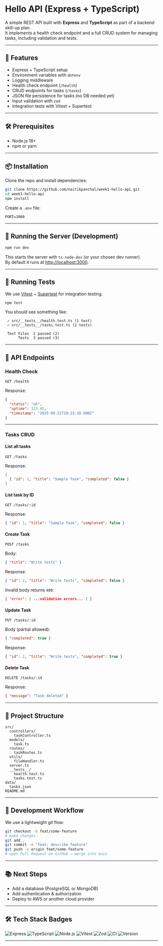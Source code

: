 
# Hello API (Express + TypeScript)

A simple REST API built with **Express** and **TypeScript** as part of a backend skill-up plan.  
It implements a health check endpoint and a full CRUD system for managing tasks, including validation and tests.

---

## 🚀 Features

- Express + TypeScript setup  
- Environment variables with `dotenv`  
- Logging middleware  
- Health check endpoint (`/health`)  
- CRUD endpoints for tasks (`/tasks`)  
- JSON file persistence for tasks (no DB needed yet)  
- Input validation with `zod`  
- Integration tests with Vitest + Supertest  

---

## 🛠️ Prerequisites

- Node.js 18+  
- npm or yarn  

---

## 📦 Installation

Clone the repo and install dependencies:

```bash
git clone https://github.com/naitikpanchal/week1-hello-api.git
cd week1-hello-api
npm install
```

Create a `.env` file:

```env
PORT=3000
```

---

## 🏃 Running the Server (Development)

```bash
npm run dev
```

This starts the server with `ts-node-dev` (or your chosen dev runner).  
By default it runs at [http://localhost:3000](http://localhost:3000).

---

## 🧪 Running Tests

We use [Vitest](https://vitest.dev/) + [Supertest](https://github.com/visionmedia/supertest) for integration testing.

```bash
npm test
```

You should see something like:

```text
 ✓ src/__tests__/health.test.ts (1 test)
 ✓ src/__tests__/tasks.test.ts (2 tests)

 Test Files  2 passed (2)
      Tests  3 passed (3)
```

---

## 📝 API Endpoints

### Health Check

`GET /health`

Response:

```json
{
  "status": "ok",
  "uptime": 123.45,
  "timestamp": "2025-09-21T10:15:30.000Z"
}
```

---

### Tasks CRUD

#### List all tasks

`GET /tasks`

Response:

```json
[
  { "id": 1, "title": "Sample Task", "completed": false }
]
```

#### List task by ID

`GET /tasks/:id`

Response:

```json
{ "id": 1, "title": "Sample Task", "completed": false }
```

#### Create Task

`POST /tasks`

Body:

```json
{ "title": "Write tests" }
```

Response:

```json
{ "id": 2, "title": "Write tests", "completed": false }
```

Invalid body returns `400`:

```json
{ "error": [ ...validation errors... ] }
```

#### Update Task

`PUT /tasks/:id`

Body (partial allowed):

```json
{ "completed": true }
```

Response:

```json
{ "id": 2, "title": "Write tests", "completed": true }
```

#### Delete Task

`DELETE /tasks/:id`

Response:

```json
{ "message": "Task deleted" }
```

---

## 📂 Project Structure

```text
src/
  controllers/
    taskController.ts
  models/
    task.ts
  routes/
    taskRoutes.ts
  utils/
    fileHandler.ts
  server.ts
  __tests__/
    health.test.ts
    tasks.test.ts
data/
  tasks.json
README.md
```

---

## 📝 Development Workflow

We use a lightweight git flow:

```bash
git checkout -b feat/some-feature
# make changes
git add .
git commit -m "feat: describe feature"
git push -u origin feat/some-feature
# open Pull Request on GitHub → merge into main
```

---

## 📚 Next Steps

- Add a database (PostgreSQL or MongoDB)  
- Add authentication & authorization  
- Deploy to AWS or another cloud provider  

---

## 🛠️ Tech Stack Badges

![Express](https://img.shields.io/badge/Express.js-404D59?style=for-the-badge&logo=express)
![TypeScript](https://img.shields.io/badge/TypeScript-007ACC?style=for-the-badge&logo=typescript&logoColor=white)
![Node.js](https://img.shields.io/badge/Node.js-339933?style=for-the-badge&logo=nodedotjs&logoColor=white)
![Vitest](https://img.shields.io/badge/Vitest-6E9F18?style=for-the-badge&logo=vitest&logoColor=white)
![Zod](https://img.shields.io/badge/Zod-3E67B1?style=for-the-badge&logo=zod&logoColor=white)
![CI](https://github.com/naitikpanchal/week1-hello-api/actions/workflows/ci.yml/badge.svg)
![Version](https://img.shields.io/github/v/tag/naitikpanchal/week1-hello-api?label=version)

---
